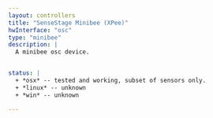 ```yaml
---
layout: controllers
title: "SenseStage Minibee (XPee)"
hwInterface: "osc"
type: "minibee"
description: |
  A minibee osc device.


status: |
  + *osx* -- tested and working, subset of sensors only.
  + *linux* -- unknown
  + *win* -- unknown

---
```

